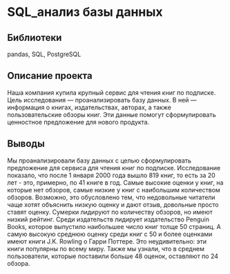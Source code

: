 # SQL_анализ базы данных
## Библиотеки
pandas, SQL, PostgreSQL
## Описание проекта
Наша компания купила крупный сервис для чтения книг по подписке. Цель исследования — проанализировать базу данных. В ней — информация о книгах, издательствах, авторах, а также пользовательские обзоры книг. Эти данные помогут сформулировать ценностное предложение для нового продукта.
## Выводы
Мы проанализировали базу данных с целью сформулировать предложение для сервиса для чтения книг по подписке. Исследование показало, что после 1 января 2000 года вышло 819 книг, то есть за 20 лет - это, примерно, по 41 книге в год. Самые высокие оценки у книг, на которые нет обзоров, самые низкие у книг с наибольшим количеством обзоров. Возможно, это обусловлено тем, что недовольные читатели чаще хотят объяснить низкую оценку и дают отзыв, довольные просто ставят оценку. Сумерки лидируют по количеству обзоров, но имеют низкий рейтинг.
Среди издательств лидирует издательство Penguin Books, которое выпустило наибольшее число книг толще 50 страниц. А самую высокую среднюю оценку среди книг с 50 и более оценками имеют книги J.K. Rowling о Гарри Поттере. Это неудивительно: эти книги популярны по всему миру. Также мы узнали, что в среднем пользователи, которые поставили больше 48 оценок, оставляют по 24 обзора.
